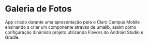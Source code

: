 # Galeria de Fotos
App criado durante uma apresentação para o Claro Campus Mobile ensinando a criar um componente através de umalib, assim como configuração dinâmido projeto utilizando Flavors do Android Studio e Gradle.
